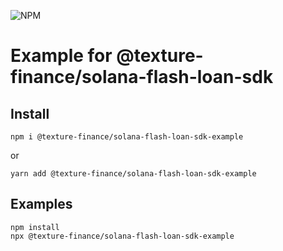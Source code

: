 ![NPM](https://img.shields.io/npm/l/@texture-finance/solana-flash-loan-sdk)

# Example for @texture-finance/solana-flash-loan-sdk

## Install 
```shell
npm i @texture-finance/solana-flash-loan-sdk-example
```
or 
```shell
yarn add @texture-finance/solana-flash-loan-sdk-example
```

## Examples

```shell
npm install 
npx @texture-finance/solana-flash-loan-sdk-example
```

